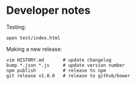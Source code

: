 Developer notes
===============

Testing:

    open test/index.html

Making a new release:

    vim HISTORY.md       # update changelog
    bump *.json *.js     # update version number
    npm publish          # release to npm
    git release v1.0.0   # release to github/bower
